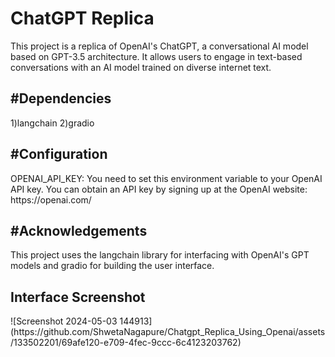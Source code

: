 <h1>ChatGPT Replica</h1>
This project is a replica of OpenAI's ChatGPT, a conversational AI model based on GPT-3.5 architecture. It allows users to engage in text-based conversations with an AI model trained on diverse internet text.

<h2>#Dependencies</h2>
1)langchain
2)gradio
<h2>#Configuration</h2>
OPENAI_API_KEY: You need to set this environment variable to your OpenAI API key. You can obtain an API key by signing up at the OpenAI website: https://openai.com/

<h2>#Acknowledgements</h2>
This project uses the langchain library for interfacing with OpenAI's GPT models and gradio for building the user interface.
<h2>Interface Screenshot </h2>
![Screenshot 2024-05-03 144913](https://github.com/ShwetaNagapure/Chatgpt_Replica_Using_Openai/assets/133502201/69afe120-e709-4fec-9ccc-6c4123203762)
